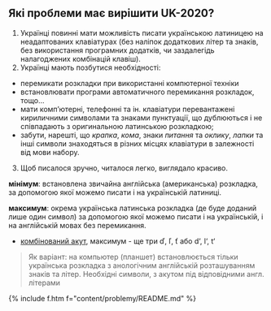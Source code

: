 <a name="problemy"></a>

## Які проблеми має вирішити UK-2020?

1. Українці повинні мати можливість писати українською латиницею на неадаптованих клавіатурах (без наліпок додаткових літер та знаків, без використання програмних додатків, чи заздалегідь налагоджених комбінацій клавіш).
2. Українці мають позбутися необхідності:
  - перемикати розкладки при використанні компютерної техніки
  - встановлювати програми автоматичного перемикання розкладок, тощо...
  - мати комп’ютерні, телефонні та ін. клавіатури перевантажені кириличними символами та знаками пунктуації, що дублюються і не співпадають з оригинальною латинською розкладкою;
  - забути, нарешті, що _крапка_, _кома_, знаки _питання_ та _оклику_, _лапки_ та інші символи знаходяться в різних місцях клавіатури в залежності від мови набору.
3. Щоб писалося зручно, читалося легко, виглядало красиво.

**мінімум**: встановлена звичайна англійська (американська) розкладка, за допомогою якої можемо писати і на українській латиниці.

**максимум**: окрема українська латинська розкладка (де буде доданий лише один символ) за допомогою якої можемо писати і на українській, і на англійській мовах без перемикання.

 - [комбінований акут](.latynka2020/combining_acute_accent), максимум - ще три ď, ľ, ť або d‘, l‘, t‘

> Як варіант: на компьютер (планшет) встановлюється тільки українська розкладка з анологічним англійській розташуванням знаків та літер. Необхідні символи, з акутом під відповідними англ. літерами

{% include f.htm f="content/problemy/README.md" %}
